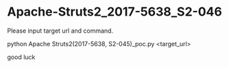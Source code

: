 # Apache-Struts2_2017-5638_S2-046

Please input target url and command.

python Apache Struts2(2017-5638, S2-045)_poc.py <target_url>

good luck
